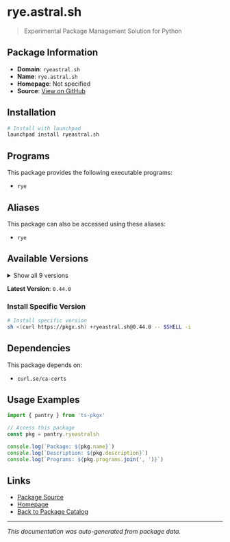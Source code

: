 # rye.astral.sh

> Experimental Package Management Solution for Python

## Package Information

- **Domain**: `ryeastral.sh`
- **Name**: `rye.astral.sh`
- **Homepage**: Not specified
- **Source**: [View on GitHub](https://github.com/pkgxdev/pantry/tree/main/projects/rye.astral.sh/package.yml)

## Installation

```bash
# Install with launchpad
launchpad install ryeastral.sh
```

## Programs

This package provides the following executable programs:

- `rye`

## Aliases

This package can also be accessed using these aliases:

- `rye`

## Available Versions

<details>
<summary>Show all 9 versions</summary>

- `0.44.0`, `0.43.0`, `0.42.0`, `0.41.0`, `0.40.0`
- `0.39.0`, `0.38.0`, `0.37.0`, `0.36.0`

</details>

**Latest Version**: `0.44.0`

### Install Specific Version

```bash
# Install specific version
sh <(curl https://pkgx.sh) +ryeastral.sh@0.44.0 -- $SHELL -i
```

## Dependencies

This package depends on:

- `curl.se/ca-certs`

## Usage Examples

```typescript
import { pantry } from 'ts-pkgx'

// Access this package
const pkg = pantry.ryeastralsh

console.log(`Package: ${pkg.name}`)
console.log(`Description: ${pkg.description}`)
console.log(`Programs: ${pkg.programs.join(', ')}`)
```

## Links

- [Package Source](https://github.com/pkgxdev/pantry/tree/main/projects/rye.astral.sh/package.yml)
- [Homepage](#)
- [Back to Package Catalog](../package-catalog.md)

---

*This documentation was auto-generated from package data.*
